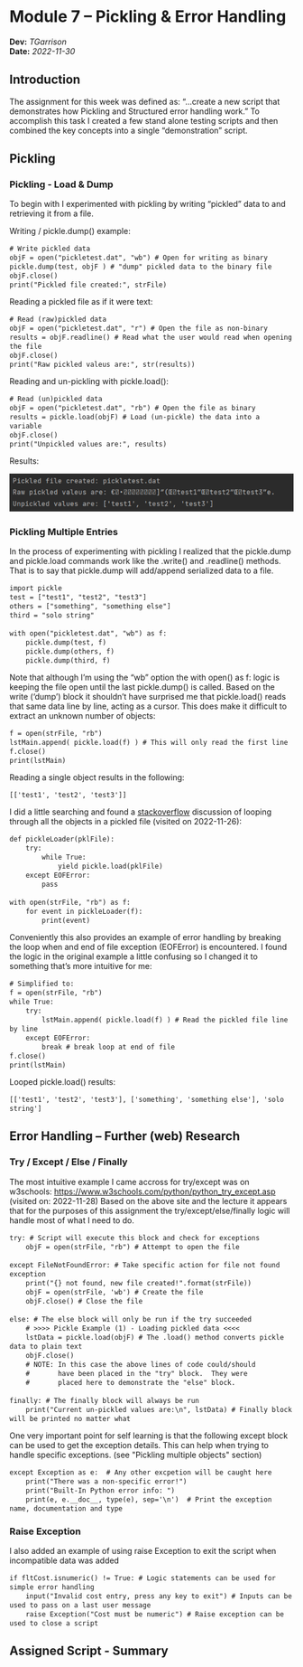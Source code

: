 # Module 7 – Pickling & Error Handling
**Dev:** *TGarrison*  
**Date:** *2022-11-30*
## Introduction
The assignment for this week was defined as: “…create a new script that demonstrates how Pickling and Structured error handling work.”
To accomplish this task I created a few stand alone testing scripts and then combined the key concepts into a single “demonstration” script.

## Pickling
### Pickling - Load & Dump 
To begin with I experimented with pickling by writing “pickled” data to and retrieving it from a file.

Writing / pickle.dump() example:
```
# Write pickled data
objF = open("pickletest.dat", "wb") # Open for writing as binary
pickle.dump(test, objF ) # "dump" pickled data to the binary file
objF.close()
print("Pickled file created:", strFile)
```

Reading a pickled file as if it were text:
```
# Read (raw)pickled data
objF = open("pickletest.dat", "r") # Open the file as non-binary
results = objF.readline() # Read what the user would read when opening the file
objF.close()
print("Raw pickled valeus are:", str(results))
```

Reading and un-pickling with pickle.load():
```
# Read (un)pickled data
objF = open("pickletest.dat", "rb") # Open the file as binary
results = pickle.load(objF) # Load (un-pickle) the data into a variable
objF.close()
print("Unpickled values are:", results)
```

Results:

![some alt text](https://github.com/garrisont/ITFdn110A--Mod07/blob/53361071cfd2b71394f2f2036c82431da9495ba3/docs/initial%20pickle%20test.png?raw=true "Some tool tip text")

### Pickling Multiple Entries 
In the process of experimenting with pickling I realized that the pickle.dump and pickle.load commands work like the .write() and .readline() methods.  That is to say that pickle.dump will add/append serialized data to a file. 

```
import pickle
test = ["test1", "test2", "test3"]
others = ["something", "something else"]
third = "solo string"

with open("pickletest.dat", "wb") as f:
    pickle.dump(test, f)
    pickle.dump(others, f)
    pickle.dump(third, f)
```

Note that although I’m using the “wb” option the with open() as f: logic is keeping the file open until the last pickle.dump() is called.
Based on the write (‘dump’) block it shouldn’t have surprised me that pickle.load() reads that same data line by line, acting as a cursor.  This does make it difficult to extract an unknown number of objects:

```
f = open(strFile, "rb")
lstMain.append( pickle.load(f) ) # This will only read the first line
f.close()
print(lstMain)
```

Reading a single object results in the following:

```
[['test1', 'test2', 'test3']]
```

I did a little searching and found a [stackoverflow](https://stackoverflow.com/questions/18675863/load-data-from-python-pickle-file-in-a-loop) discussion of looping through all the objects in a pickled file (visited on 2022-11-26):

```
def pickleLoader(pklFile):
    try:
        while True:
            yield pickle.load(pklFile)
    except EOFError:
        pass

with open(strFile, "rb") as f:
    for event in pickleLoader(f):
        print(event)
```

Conveniently this also provides an example of error handling by breaking the loop when and end of file exception (EOFError) is encountered.
I found the logic in the original example a little confusing so I changed it to something that’s more intuitive for me:
```
# Simplified to:
f = open(strFile, "rb")
while True:
    try:
        lstMain.append( pickle.load(f) ) # Read the pickled file line by line
    except EOFError:
        break # break loop at end of file
f.close()
print(lstMain)
```

Looped pickle.load() results:
```
[['test1', 'test2', 'test3'], ['something', 'something else'], 'solo string']
```


## Error Handling – Further (web) Research

### Try / Except / Else / Finally  
The most intuitive example I came accross for try/except was on w3schools:
https://www.w3schools.com/python/python_try_except.asp (visited on: 2022-11-28)
Based on the above site and the lecture it appears that for the purposes of this assignment the try/except/else/finally logic will handle most of what I need to do. 

```
try: # Script will execute this block and check for exceptions
    objF = open(strFile, "rb") # Attempt to open the file

except FileNotFoundError: # Take specific action for file not found exception
    print("{} not found, new file created!".format(strFile))
    objF = open(strFile, 'wb') # Create the file
    objF.close() # Close the file

else: # The else block will only be run if the try succeeded
    # >>>> Pickle Example (1) - Loading pickled data <<<<
    lstData = pickle.load(objF) # The .load() method converts pickle data to plain text
    objF.close()
    # NOTE: In this case the above lines of code could/should
    #       have been placed in the "try" block.  They were
    #       placed here to demonstrate the "else" block.

finally: # The finally block will always be run
    print("Current un-pickled values are:\n", lstData) # Finally block will be printed no matter what
```
One very important point for self learning is that the following except block can be used to get the exception details.  This can help when trying to handle specific exceptions.  (see "Pickling multiple objects" section)
```
except Exception as e:  # Any other excpetion will be caught here
    print("There was a non-specific error!")
    print("Built-In Python error info: ")
    print(e, e.__doc__, type(e), sep='\n')  # Print the exception name, documentation and type
```

### Raise Exception
I also added an example of using raise Exception to exit the script when incompatible data was added
```
if fltCost.isnumeric() != True: # Logic statements can be used for simple error handling
    input("Invalid cost entry, press any key to exit") # Inputs can be used to pass on a last user message
    raise Exception("Cost must be numeric") # Raise exception can be used to close a script
```
## Assigned Script - Summary
